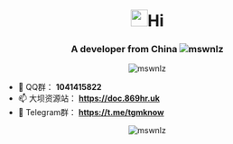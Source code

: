 <h1 align="center"> <img src="https://raw.githubusercontent.com/iampavangandhi/iampavangandhi/master/gifs/Hi.gif" width="30px">Hi</h1>
<h3 align="center">A developer from China <img src="https://visitor-badge.laobi.icu/badge?page_id=mswnlz" alt="mswnlz" /></h3>
<p align="center"> <img src="https://github-profile-trophy.vercel.app/?username=mswnlz&title=Stars,Followers,Repositories,Commit,Issues,PullRequest&column=6" alt="mswnlz" /></p>

- 🐧       QQ群： **1041415822**
- 📫  大坝资源站： **https://doc.869hr.uk**
- 👯 Telegram群： **https://t.me/tgmknow**
<p align="center">
<img src="https://github-readme-stats.vercel.app/api?username=mswnlz&show_icons=true&theme=tokyonight&hide=prs,contribs)" alt="mswnlz" />
</p>
